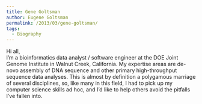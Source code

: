 ```yaml
---
title: Gene Goltsman
author: Eugene Goltsman
permalink: /2013/03/gene-goltsman/
tags:
  - Biography
---
```

Hi all,  
I&#8217;m a bioinformatics data analyst / software engineer at the DOE Joint Genome Institute in Walnut Creek, California. My expertise areas are de-novo assembly of DNA sequence and other primary high-throughput sequence data analyses. This is almost by definition a polygamous marriage of several disciplines, so, like many in this field, I had to pick up my computer science skills ad hoc, and I&#8217;d like to help others avoid the pitfalls I&#8217;ve fallen into.
